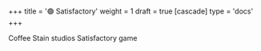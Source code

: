 +++
title = '🟢 Satisfactory'
weight = 1
draft = true
[cascade]
	type = 'docs'
+++

Coffee Stain studios Satisfactory game
